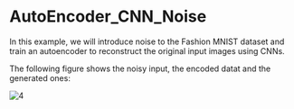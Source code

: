 # AutoEncoder_CNN_Noise
In this example, we will introduce noise to the Fashion MNIST dataset and train an autoencoder to reconstruct the original input images using CNNs.

The following figure shows the noisy input, the encoded datat and the generated ones:

![4](https://user-images.githubusercontent.com/64538407/111589365-6fe11700-87cd-11eb-9e1d-f3be9876c6b4.png)

